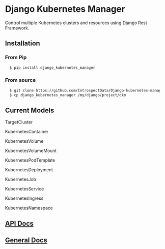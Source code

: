 # Django Kubernetes Manager

Control multiple Kubernetes clusters and resources using Django Rest Framework.

## Installation

### From Pip

```bash
  $ pip install django_kubernetes_manager
```

### From source
```bash
  $ git clone https://github.com/IntrospectData/Django-kubernetes-manager
  $ cp django_kubernetes_manager /my/django/project/dkm
```


## Current Models

TargetCluster

KubernetesContainer

KubernetesVolume

KubernetesVolumeMount

KubernetesPodTemplate

KubernetesDeployment

KubernetesJob

KubernetesService

KubernetesIngress

KubernetesNamespace

## [API Docs](https://github.com/IntrospectData/Django-Kubernetes-Manager/blob/master/docs/openapi.md)

## [General Docs](https://django-kubernetes-manager.readthedocs.io/en/latest/index.html)

